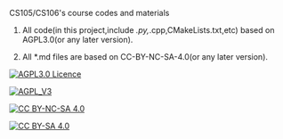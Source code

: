<!--
 * @Github: https://github.com/Certseeds/CS1056
 * @Organization: SUSTech
 * @Author: nanoseeds
 * @Date: 2020-09-26 11:29:05
 * @LastEditors: nanoseeds
 * @LastEditTime: 2020-09-26 11:30:40
 * @License: CC-BY-NC-SA_V4_0 or any later version 
 -->
CS105/CS106's course codes and materials

1. All code(in this project,include *.py,*.cpp,CMakeLists.txt,etc) based on AGPL3.0(or any later version).

2. All *.md files are based on CC-BY-NC-SA-4.0(or any later version).

[![AGPL3.0 Licence](https://img.shields.io/badge/License-AGPL_V3-orange)][agpl_3_0]

[![AGPL_V3](https://www.gnu.org/graphics/agplv3-with-text-162x68.png)][agpl_3_0]

[![CC BY-NC-SA 4.0](https://img.shields.io/badge/License-CC%20BY--NC--SA%204.0-orange)][cc_by_nc_sa_4_0]

[![CC BY-SA 4.0][cc_by_nc_sa_4_0_image]][cc_by_nc_sa_4_0]

[cc_by_nc_sa_4_0]: https://creativecommons.org/licenses/by-nc-sa/4.0/

[cc_by_nc_sa_4_0_image]: https://licensebuttons.net/l/by-nc-sa/4.0/88x31.png

[agpl_3_0]: https://opensource.org/licenses/AGPL-3.0